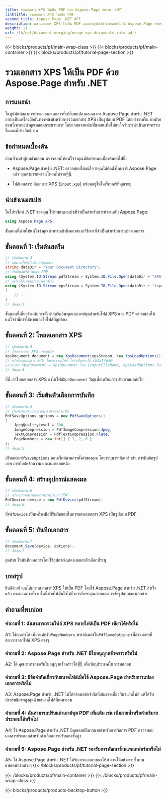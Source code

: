 ```yaml
---
title: รวมเอกสาร XPS ให้เป็น PDF ด้วย Aspose.Page สำหรับ .NET
linktitle: รวมเอกสาร XPS ให้เป็น PDF
second_title: Aspose.Page .NET API
description: ผสานเอกสาร XPS ให้เป็น PDF คุณภาพสูงได้อย่างง่ายดายโดยใช้ Aspose.Page สำหรับ .NET ปฏิบัติตามคำแนะนำทีละขั้นตอนของเราเพื่อประสบการณ์การแปลงเอกสารที่ราบรื่น
weight: 11
url: /th/net/document-merging/merge-xps-documents-into-pdf/
---
```


{{< blocks/products/pf/main-wrap-class >}}
{{< blocks/products/pf/main-container >}}
{{< blocks/products/pf/tutorial-page-section >}}

# รวมเอกสาร XPS ให้เป็น PDF ด้วย Aspose.Page สำหรับ .NET

## การแนะนำ

ในภูมิทัศน์ของการประมวลผลเอกสารที่เปลี่ยนแปลงตลอดเวลา Aspose.Page สำหรับ .NET กลายเป็นเครื่องมืออันทรงพลังสำหรับการรวมเอกสาร XPS เป็นรูปแบบ PDF ได้อย่างราบรื่น บทช่วยสอนนี้จะแนะนำคุณตลอดกระบวนการ โดยแจกแจงแต่ละขั้นตอนเพื่อให้แน่ใจว่าการดำเนินการจะราบรื่นและมีประสิทธิภาพ

## ข้อกำหนดเบื้องต้น

ก่อนที่จะเข้าสู่บทช่วยสอน ตรวจสอบให้แน่ใจว่าคุณมีข้อกำหนดเบื้องต้นต่อไปนี้:

-  Aspose.Page สำหรับ .NET: ตรวจสอบให้แน่ใจว่าคุณได้ติดตั้งไลบรารี Aspose.Page แล้ว คุณสามารถดาวน์โหลดได้จาก[ที่นี่](https://releases.aspose.com/page/net/).

- ไฟล์เอกสาร: มีเอกสาร XPS (`input.xps`) พร้อมอยู่ในไดเร็กทอรีที่คุณระบุ

## นำเข้าเนมสเปซ

ในโปรเจ็กต์ .NET ของคุณ ให้รวมเนมสเปซที่จำเป็นสำหรับการทำงานกับ Aspose.Page:

```csharp
using Aspose.Page.XPS;
```

ขั้นตอนนี้ช่วยให้แน่ใจว่าคุณสามารถเข้าถึงคลาสและวิธีการที่จำเป็นสำหรับการแปลงเอกสาร

## ขั้นตอนที่ 1: เริ่มต้นสตรีม

```csharp
// เอ็กซ์สตาร์ท:3
// เส้นทางไปยังไดเร็กทอรีเอกสาร
string dataDir = "Your Document Directory";
// เริ่มต้นสตรีมเอาท์พุต PDF
using (System.IO.Stream pdfStream = System.IO.File.Open(dataDir + "XPStoPDF_out.pdf", System.IO.FileMode.OpenOrCreate, System.IO.FileAccess.Write))
// เตรียมใช้งานสตรีมอินพุต XPS
using (System.IO.Stream xpsStream = System.IO.File.Open(dataDir + "input.xps", System.IO.FileMode.Open))
{
    // ...
}
// สิ้นสุด:3
```

ขั้นตอนนี้เกี่ยวข้องกับการตั้งค่าสตรีมอินพุตและเอาต์พุตสำหรับไฟล์ XPS และ PDF ตรวจสอบให้แน่ใจว่ามีการใช้พาธและชื่อไฟล์ที่ถูกต้อง

## ขั้นตอนที่ 2: โหลดเอกสาร XPS

```csharp
// เอ็กซ์สตาร์ท:4
// โหลดเอกสาร XPS จากสตรีม
XpsDocument document = new XpsDocument(xpsStream, new XpsLoadOptions());
// หรือโหลดเอกสาร XPS โดยตรงจากไฟล์ ไม่จำเป็นต้องใช้ xpsStream
//เอกสาร XpsDocument = XpsDocument ใหม่ (inputFileName, XpsLoadOptions ใหม่ ());
// สิ้นสุด:4
```

 ที่นี่ เราโหลดเอกสาร XPS ลงในไฟล์`XpsDocument` วัตถุเพื่อเตรียมการประมวลผลต่อไป

## ขั้นตอนที่ 3: เริ่มต้นตัวเลือกการบันทึก

```csharp
// เอ็กซ์สตาร์ท:5
// เริ่มต้นวัตถุตัวเลือกด้วยพารามิเตอร์ที่จำเป็น
PdfSaveOptions options = new PdfSaveOptions()
{
    JpegQualityLevel = 100,
    ImageCompression = PdfImageCompression.Jpeg,
    TextCompression = PdfTextCompression.Flate,
    PageNumbers = new int[] { 1, 2, 6 }
};
// สิ้นสุด:5
```

 ปรับแต่ง`PdfSaveOptions` ออบเจ็กต์ตามการตั้งค่าของคุณ โดยระบุพารามิเตอร์ เช่น การบีบอัดรูปภาพ การบีบอัดข้อความ และหมายเลขหน้า

## ขั้นตอนที่ 4: สร้างอุปกรณ์แสดงผล

```csharp
// เอ็กซ์สตาร์ท:6
// สร้างอุปกรณ์เรนเดอร์สำหรับรูปแบบ PDF
PdfDevice device = new PdfDevice(pdfStream);
// สิ้นสุด:6
```

 ที่`PdfDevice` เป็นเครื่องมือที่รับผิดชอบในการแสดงเอกสาร XPS เป็นรูปแบบ PDF

## ขั้นตอนที่ 5: บันทึกเอกสาร

```csharp
// เอ็กซ์สตาร์ท:7
document.Save(device, options);
// สิ้นสุด:7
```

สุดท้าย ให้บันทึกเอกสารโดยใช้อุปกรณ์แสดงผลและตัวเลือกที่ระบุ

## บทสรุป

ยินดีด้วย! คุณได้ผสานเอกสาร XPS ให้เป็น PDF โดยใช้ Aspose.Page สำหรับ .NET สำเร็จแล้ว กระบวนการที่ราบรื่นนี้ช่วยให้มั่นใจได้ถึงการรักษาคุณภาพและการจัดรูปแบบของเอกสาร

## คำถามที่พบบ่อย

### คำถามที่ 1: ฉันสามารถรวมไฟล์ XPS หลายไฟล์เป็น PDF เดียวได้หรือไม่

 A1: ใช่คุณทำได้ เพียงแค่ปรับ`PageNumbers` พารามิเตอร์ใน`PdfSaveOptions` เพื่อรวมเพจที่ต้องการจากไฟล์ XPS ต่างๆ

### คำถามที่ 2: Aspose.Page สำหรับ .NET มีใบอนุญาตชั่วคราวหรือไม่

 A2: ได้ คุณสามารถขอรับใบอนุญาตชั่วคราวได้[ที่นี่](https://purchase.aspose.com/temporary-license/) เพื่อวัตถุประสงค์ในการทดสอบ

### คำถามที่ 3: มีข้อจำกัดเกี่ยวกับขนาดไฟล์เมื่อใช้ Aspose.Page สำหรับการแปลงเอกสารหรือไม่

A3: Aspose.Page สำหรับ .NET ไม่ได้กำหนดข้อจำกัดที่เข้มงวดเกี่ยวกับขนาดไฟล์ แต่ได้รับประสิทธิภาพสูงสุดด้วยขนาดไฟล์ที่เหมาะสม

### คำถามที่ 4: ฉันสามารถปรับแต่งเอาต์พุต PDF เพิ่มเติม เช่น เพิ่มลายน้ำหรือคำอธิบายประกอบได้หรือไม่

A4: ใช่ Aspose.Page สำหรับ .NET มีคุณสมบัติมากมายสำหรับการจัดการ PDF ตรวจสอบเอกสารประกอบสำหรับตัวเลือกการปรับแต่งขั้นสูง

### คำถามที่ 5: Aspose.Page สำหรับ .NET รองรับการพัฒนาข้ามแพลตฟอร์มหรือไม่

A5: ใช่ Aspose.Page สำหรับ .NET ได้รับการออกแบบมาให้ทำงานได้อย่างราบรื่นบนแพลตฟอร์มต่างๆ
{{< /blocks/products/pf/tutorial-page-section >}}

{{< /blocks/products/pf/main-container >}}
{{< /blocks/products/pf/main-wrap-class >}}

{{< blocks/products/products-backtop-button >}}
